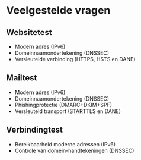 # Veelgestelde vragen

## Websitetest
* Modern adres (IPv6)
* Domeinnaamondertekening (DNSSEC)
* Versleutelde verbinding (HTTPS, HSTS en DANE)

## Mailtest
* Modern adres (IPv6)
* Domeinnaamondertekening (DNSSEC)
* Phishingprotectie (DMARC+DKIM+SPF)
* Versleuteld transport (STARTTLS en DANE)

## Verbindingtest
* Bereikbaarheid moderne adressen (IPv6) 
* Controle van domein-handtekeningen (DNSSEC)
